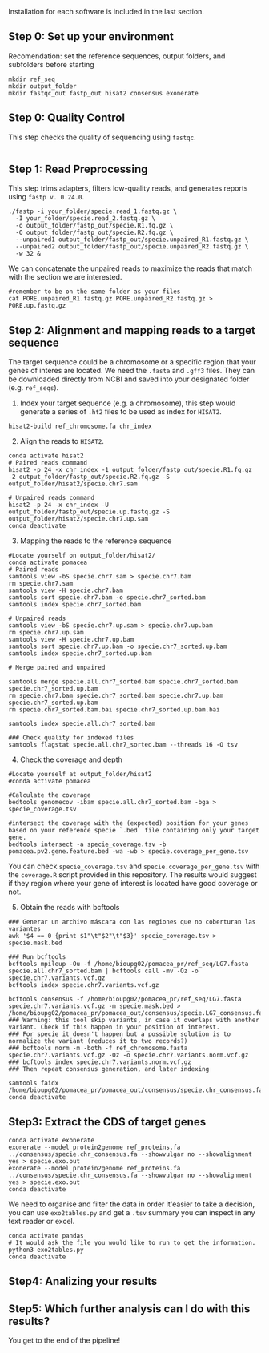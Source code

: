 Installation for each software is included in the last section.

## Step 0: Set up your environment
Recomendation: set the reference sequences, output folders, and subfolders before starting
```
mkdir ref_seq
mkdir output_folder
mkdir fastqc_out fastp_out hisat2 consensus exonerate
```
## Step 0: Quality Control
This step checks the quality of sequencing using `fastqc`. 
```

```
## Step 1: Read Preprocessing
This step trims adapters, filters low-quality reads, and generates reports using `fastp v. 0.24.0`. 
```
./fastp -i your_folder/specie.read_1.fastq.gz \
  -I your_folder/specie.read_2.fastq.gz \
  -o output_folder/fastp_out/specie.R1.fq.gz \
  -O output_folder/fastp_out/specie.R2.fq.gz \
  --unpaired1 output_folder/fastp_out/specie.unpaired_R1.fastq.gz \
  --unpaired2 output_folder/fastp_out/specie.unpaired_R2.fastq.gz \
  -w 32 &
```
We can concatenate the unpaired reads to maximize the reads that match with the section we are interested. 
```
#remember to be on the same folder as your files
cat PORE.unpaired_R1.fastq.gz PORE.unpaired_R2.fastq.gz > PORE.up.fastq.gz
```

## Step 2: Alignment and mapping reads to a target sequence
The target sequence could be a chromosome or a specific region that your genes of interes are located. We need the `.fasta` and `.gff3` files. They can be downloaded directly from NCBI and saved into your designated folder (e.g. `ref_seqs`).

1. Index your target sequence (e.g. a chromosome), this step would generate a series of `.ht2` files to be used as index for `HISAT2`.
```
hisat2-build ref_chromosome.fa chr_index
```
2. Align the reads to `HISAT2`.
```
conda activate hisat2
# Paired reads command
hisat2 -p 24 -x chr_index -1 output_folder/fastp_out/specie.R1.fq.gz -2 output_folder/fastp_out/specie.R2.fq.gz -S output_folder/hisat2/specie.chr7.sam

# Unpaired reads command
hisat2 -p 24 -x chr_index -U output_folder/fastp_out/specie.up.fastq.gz -S output_folder/hisat2/specie.chr7.up.sam
conda deactivate
```
3. Mapping the reads to the reference sequence
```
#Locate yourself on output_folder/hisat2/
conda activate pomacea
# Paired reads
samtools view -bS specie.chr7.sam > specie.chr7.bam
rm specie.chr7.sam
samtools view -H specie.chr7.bam
samtools sort specie.chr7.bam -o specie.chr7_sorted.bam
samtools index specie.chr7_sorted.bam

# Unpaired reads
samtools view -bS specie.chr7.up.sam > specie.chr7.up.bam
rm specie.chr7.up.sam
samtools view -H specie.chr7.up.bam
samtools sort specie.chr7.up.bam -o specie.chr7_sorted.up.bam
samtools index specie.chr7_sorted.up.bam

# Merge paired and unpaired 

samtools merge specie.all.chr7_sorted.bam specie.chr7_sorted.bam specie.chr7_sorted.up.bam
rm specie.chr7.bam specie.chr7_sorted.bam specie.chr7.up.bam specie.chr7_sorted.up.bam 
rm specie.chr7_sorted.bam.bai specie.chr7_sorted.up.bam.bai

samtools index specie.all.chr7_sorted.bam

### Check quality for indexed files
samtools flagstat specie.all.chr7_sorted.bam --threads 16 -O tsv 

```
4. Check the coverage and depth

```
#Locate yourself at output_folder/hisat2
#conda activate pomacea

#Calculate the coverage 
bedtools genomecov -ibam specie.all.chr7_sorted.bam -bga > specie_coverage.tsv

#intersect the coverage with the (expected) position for your genes based on your reference specie `.bed` file containing only your target gene. 
bedtools intersect -a specie_coverage.tsv -b pomacea.pv2.gene.feature.bed -wa -wb > specie.coverage_per_gene.tsv
```
You can check `specie_coverage.tsv` and `specie.coverage_per_gene.tsv` with the `coverage.R` script provided in this repository. The results would suggest if they region where your gene of interest is located have good coverage or not. 

5. Obtain the reads with bcftools 
```
### Generar un archivo máscara con las regiones que no coberturan las variantes
awk '$4 == 0 {print $1"\t"$2"\t"$3}' specie_coverage.tsv > specie.mask.bed

### Run bcftools
bcftools mpileup -Ou -f /home/bioupg02/pomacea_pr/ref_seq/LG7.fasta specie.all.chr7_sorted.bam | bcftools call -mv -Oz -o specie.chr7.variants.vcf.gz
bcftools index specie.chr7.variants.vcf.gz

bcftools consensus -f /home/bioupg02/pomacea_pr/ref_seq/LG7.fasta specie.chr7.variants.vcf.gz -m specie.mask.bed > /home/bioupg02/pomacea_pr/pomacea_out/consensus/specie.LG7_consensus.fa
### Warning: this tool skip variants, in case it overlaps with another variant. Check if this happen in your position of interest.
### For specie it doesn't happen but a possible solution is to normalize the variant (reduces it to two records?) 
### bcftools norm -m -both -f ref_chromosome.fasta specie.chr7.variants.vcf.gz -Oz -o specie.chr7.variants.norm.vcf.gz
### bcftools index specie.chr7.variants.norm.vcf.gz
### Then repeat consensus generation, and later indexing

samtools faidx /home/bioupg02/pomacea_pr/pomacea_out/consensus/specie.chr_consensus.fa
conda deactivate
```
## Step3: Extract the CDS of target genes
```
conda activate exonerate
exonerate --model protein2genome ref_proteins.fa ../consensus/specie.chr_consensus.fa --showvulgar no --showalignment yes > specie.exo.out
exonerate --model protein2genome ref_proteins.fa ../consensus/specie.chr_consensus.fa --showvulgar no --showalignment yes > specie.exo.out
conda deactivate
```
We need to organise and filter the data in order it'easier to take a decision, you can use `exo2tables.py` and get a `.tsv` summary you can inspect in any text reader or excel. 
```
conda activate pandas
# It would ask the file you would like to run to get the information. 
python3 exo2tables.py
conda deactivate
```

## Step4: Analizing your results 


## Step5: Which further analysis can I do with this results?

You get to the end of the pipeline!



